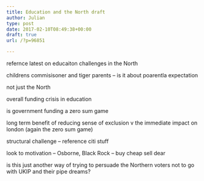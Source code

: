 ```yaml
---
title: Education and the North draft
author: Julian
type: post
date: 2017-02-10T08:49:38+00:00
draft: true
url: /?p=96851

---
```

refernce latest on educaiton challenges in the North

childrens commisisoner and tiger parents &#8211; is it about poarentla expectation

not just the North

overall funding crisis in education

is government funding a zero sum game

long term benefit of reducing sense of exclusion v the immediate impact on london (again the zero sum game)

structural challenge &#8211; reference citi stuff

look to motivation &#8211; Osborne, Black Rock &#8211; buy cheap sell dear

is this just another way of trying to persuade the Northern voters not to go with UKIP and their pipe dreams?

&nbsp;

&nbsp;